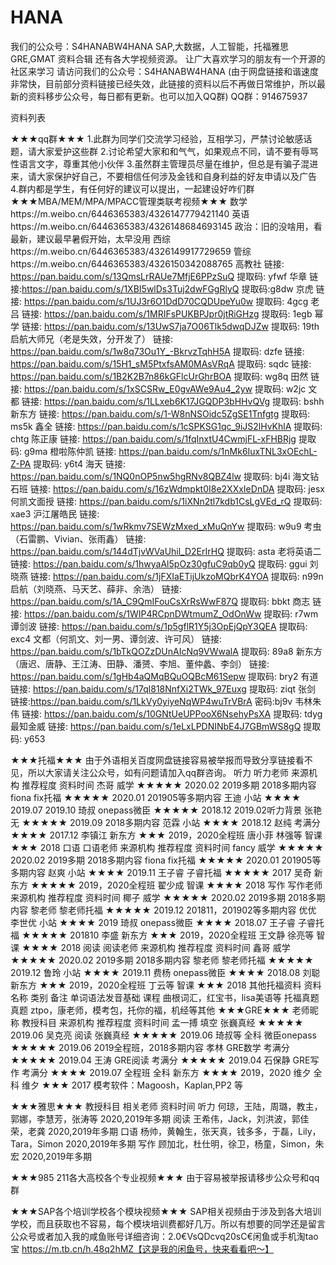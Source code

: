 # HANA
我们的公众号：S4HANABW4HANA
SAP,大数据，人工智能，托福雅思GRE,GMAT 资料合辑 还有各大学视频资源。
让广大喜欢学习的朋友有一个开源的社区来学习
请访问我们的公众号：S4HANABW4HANA (由于网盘链接和谐速度非常快，目前部分资料链接已经失效，此链接的资料以后不再做日常维护，所以最新的资料移步公众号，每日都有更新。也可以加入QQ群)
QQ群：914675937

资料列表

★★★qq群★★★
1.此群为同学们交流学习经验，互相学习，严禁讨论敏感话题，请大家爱护这些群 
2.讨论希望大家和和气气，如果观点不同，请不要有辱骂性语言文字，尊重其他小伙伴 
3.虽然群主管理员尽量在维护，但总是有骗子混进来，请大家保护好自己，不要相信任何涉及金钱和自身利益的好友申请以及广告 
4.群内都是学生，有任何好的建议可以提出，一起建设好咋们群 
★★★MBA/MEM/MPA/MPACC管理类联考视频★★★
数学https://m.weibo.cn/6446365383/4326147779421140
英语https://m.weibo.cn/6446365383/4326148684693145
政治：旧的没啥用，看最新，建议最早暑假开始，太早没用
西综https://m.weibo.cn/6446365383/4326149917729659
管综https://m.weibo.cn/6446365383/4326150342088765
高教社
链接: https://pan.baidu.com/s/13QmsLrRAUe7MfjE6PPzSuQ 提取码: yfwf 
华章
链接:https://pan.baidu.com/s/1XBI5wlDs3Tuj2dwFGgRlyQ 提取码:g8dw 
京虎
链接: https://pan.baidu.com/s/1UJ3r6O1DdD70CQDUpeYu0w 提取码: 4gcg 
老吕
链接: https://pan.baidu.com/s/1MRIFsPUKBPJpr0jtRiGHzg 提取码: 1egb 
幂学
链接: https://pan.baidu.com/s/13UwS7ja7O06Tlk5dwqDJZw 提取码: 19th 
启航大师兄（老是失效，分开发了）
链接: https://pan.baidu.com/s/1w8q73Ou1Y_-BkrvzTqhH5A 提取码: dzfe
链接: https://pan.baidu.com/s/15H1_sM5PtxfsAM0MAsVRqA 提取码: sqdc
链接: https://pan.baidu.com/s/1B2K2B7n86kGFlcUrGhrBOA 提取码: wg8q
田然
链接: https://pan.baidu.com/s/1xSCSRw_E0gvAWe9Au4_2yw 提取码: w2jc
文都
链接: https://pan.baidu.com/s/1LLxeb6K17JGQDP3bHHvQVg 提取码: bshh 
新东方
链接: https://pan.baidu.com/s/1-W8nNSOidc5ZgSE1Tnfgtg 提取码: ms5k 
鑫全
链接: https://pan.baidu.com/s/1cSPKSG1qc_9iJS2lHvKhlA 提取码: chtg 
陈正康
链接: https://pan.baidu.com/s/1fqInxtU4CwmjFL-xFHBRjg 提取码: g9ma 
橙啦陈仲凯
链接: https://pan.baidu.com/s/1nMk6IuxTNL3xOEchL-Z-PA 提取码: y6t4 
海天
链接: https://pan.baidu.com/s/1NQ0nOP5nw5hgRNv8QBZ4lw 提取码: bj4i
海文钻石班
链接: https://pan.baidu.com/s/16zWdmpkt0I8e2XXxIeDnDA 提取码: jesx 
何凯文面授
链接: https://pan.baidu.com/s/1iXNn2tl7kdb1CsLgVEd_rQ 提取码: xae3
沪江屠皓民
链接: https://pan.baidu.com/s/1wRkmv7SEWzMxed_xMuQnYw 提取码: w9u9 
考虫（石雷鹏、Vivian、张雨鑫）
链接: https://pan.baidu.com/s/144dTjvWVaUhil_D2ErIrHQ 提取码: asta
老将英语二
链接: https://pan.baidu.com/s/1hwyaAl5pOz30gfuC9qb0yQ 提取码: ggui 
刘晓燕
链接: https://pan.baidu.com/s/1jFXIaETijUkzoMQbrK4YOA 提取码: n99n 
启航（刘晓燕、马天艺、薛非、余浩）
链接: https://pan.baidu.com/s/1A_C9QmIFouCsXrRsWwF87Q 提取码: bbkt 
商志
链接: https://pan.baidu.com/s/1WIP4RCpnDWtmumZ_OdOnWw 提取码: r7wm 
谭剑波
链接: https://pan.baidu.com/s/1p5gflR1Y5j3OpEjQpY3QEA 提取码: exc4 
文都（何凯文、刘一男、谭剑波、许可风）
链接: https://pan.baidu.com/s/1bTkQOZzDUnAIcNq9VWwalA 提取码: 89a8 
新东方
（唐迟、唐静、王江涛、田静、潘赟、李旭、董仲蠡、李剑）
链接: https://pan.baidu.com/s/1gHb4aQMqBQuOQBcM61Sepw 提取码: bry2
有道
链接: https://pan.baidu.com/s/17ql818NnfXi2TWk_97Euxg 提取码: ziqt 
张剑
链接:https://pan.baidu.com/s/1LkVy0yiyeNqWP4wuTrVBrA 密码:bj9v
韦林朱伟
链接: https://pan.baidu.com/s/10GNtUeUPPooX6NsehyPsXA 提取码: tdyg 
最知金威
链接: https://pan.baidu.com/s/1eLxLPDNINbE4J7GBmWS8gQ 提取码: y653 

★★★托福★★★
由于外语相关百度网盘链接容易被举报而导致分享链接看不见，所以大家请关注公众号，如有问题请加入qq群咨询。
听力
听力老师	来源机构	推荐程度	资料时间
杰哥	威学	★★★★★	2020.02 2019多期 2018多期内容
fiona	fix托福	★★★★★	2020.01 201905等多期内容
王迪	小站	★★★★	2019.07 2019.10
琦叔	onepass微臣	★★★★★	2018.12 2019.02听力背景
张艳	无	★★★★★	2019.09 2018多期内容
范霖	小站	★★★★	2018.12
赵纯	考满分	★★★★	2017.12
李镇江	新东方	★★★	2019，2020全程班
唐小菲 林强等	智课	★★★	2018
口语
口语老师	来源机构	推荐程度	资料时间
fancy	威学	★★★★★	2020.02 2019多期 2018多期内容
fiona	fix托福	★★★★★	2020.01 201905等多期内容
赵爽	小站	★★★★	2019.11
王子睿	子睿托福	★★★★★	2017
吴奇	新东方	★★★★★	2019，2020全程班
翟少成	智课	★★★★	2018
写作
写作老师	来源机构	推荐程度	资料时间
椰子	威学	★★★★★	2020.02 2019多期 2018多期内容
黎老师	黎老师托福	★★★★★	2019.12 201811，201902等多期内容
优优 李世优	小站	★★★★	2019
琦叔	onepass微臣	★★★★	2018.07
王子睿	子睿托福	★★★★★	201810
李盛	新东方	★★★	2019，2020全程班
王文静 徐亮等	智课	★★★★	2018
阅读
阅读老师	来源机构	推荐程度	资料时间
鑫哥	威学	★★★★★	2020.02 2019多期 2018多期内容
黎老师	黎老师托福	★★★★★	2019.12
鲁玲	小站	★★★★	2019.11
费杨	onepass微臣	★★★★	2018.08
刘聪	新东方	★★★	2019，2020全程班
丁云等	智课	★★★	2018
其他托福资料
资料名称	类别	备注
单词语法发音基础	课程	曲根词汇，红宝书，lisa美语等
托福真题	真题	ztpo，康老师，模考包，托你的福，机经等其他
★★★GRE★★★
老师昵称	教授科目	来源机构	推荐程度	资料时间
孟一搏	填空	张巍真经	★★★★★	2019.06
吴克亮	阅读	张巍真经	★★★★★	2019.06
琦叔等	全科	微臣onepass	★★★★★	2019.06 2019全程班，2018多期内容
孝林	GRE数学	考满分	★★★★★	2019.04
王涛	GRE阅读	考满分	★★★★★	2019.04
石保静	GRE写作	考满分	★★★★	2019.07
全程班	全科	新东方	★★★★	2019，2020
维夕	全科	维夕	★★★	2017
模考软件：Magoosh，Kaplan,PP2 等

★★★雅思★★★
教授科目	相关老师	资料时间
听力	何琼，王陆，周璐，教主，郭娜，李慧芳，张涛等	2020,2019年多期
阅读	王希伟，Jack，刘洪波，郭佳荣，老龚	2020,2019年多期
口语	杨帅，黄翰生，张天真，钱多多，于磊，Lily，Tara，Simon	2020,2019年多期
写作	顾加北，杜仕明，徐卫，杨童，Simon，朱宏	2020,2019年多期

★★★985 211各大高校各个专业视频★★★
由于容易被举报请移步公众号和qq群

★★★SAP各个培训学校各个模块视频★★★
SAP相关视频由于涉及到各大培训学校，而且获取也不容易，每个模块培训费都好几万。所以有想要的同学还是留言公众号或者加入我的咸鱼账号详细咨询：2.0€VsQDcvq20sC€闲鱼或手机淘tao宝 https://m.tb.cn/h.48q2hMZ【这是我的闲鱼号，快来看看吧～】

